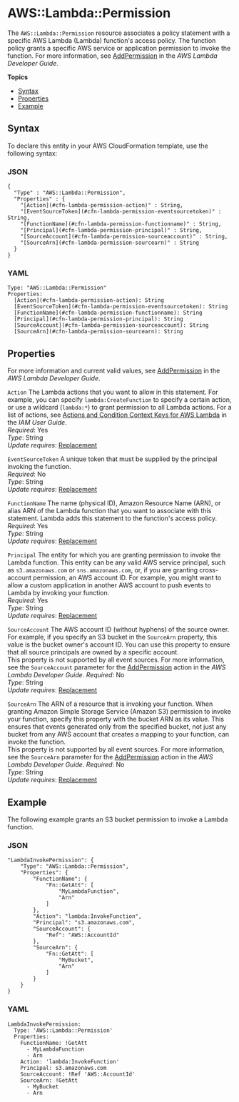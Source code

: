 # AWS::Lambda::Permission<a name="aws-resource-lambda-permission"></a>

The `AWS::Lambda::Permission` resource associates a policy statement with a specific AWS Lambda \(Lambda\) function's access policy\. The function policy grants a specific AWS service or application permission to invoke the function\. For more information, see [AddPermission](http://docs.aws.amazon.com/lambda/latest/dg/API_AddPermission.html) in the *AWS Lambda Developer Guide*\.

**Topics**
+ [Syntax](#aws-resource-lambda-permission-syntax)
+ [Properties](#w3ab2c21c10d860b9)
+ [Example](#w3ab2c21c10d860c11)

## Syntax<a name="aws-resource-lambda-permission-syntax"></a>

To declare this entity in your AWS CloudFormation template, use the following syntax:

### JSON<a name="aws-resource-lambda-permission-syntax.json"></a>

```
{
  "Type" : "AWS::Lambda::Permission",
  "Properties" : {
    "[Action](#cfn-lambda-permission-action)" : String,
    "[EventSourceToken](#cfn-lambda-permission-eventsourcetoken)" : String,
    "[FunctionName](#cfn-lambda-permission-functionname)" : String,
    "[Principal](#cfn-lambda-permission-principal)" : String,
    "[SourceAccount](#cfn-lambda-permission-sourceaccount)" : String,
    "[SourceArn](#cfn-lambda-permission-sourcearn)" : String
  }
}
```

### YAML<a name="aws-resource-lambda-permission-syntax.yaml"></a>

```
Type: "AWS::Lambda::Permission"
Properties: 
  [Action](#cfn-lambda-permission-action): String
  [EventSourceToken](#cfn-lambda-permission-eventsourcetoken): String
  [FunctionName](#cfn-lambda-permission-functionname): String
  [Principal](#cfn-lambda-permission-principal): String
  [SourceAccount](#cfn-lambda-permission-sourceaccount): String
  [SourceArn](#cfn-lambda-permission-sourcearn): String
```

## Properties<a name="w3ab2c21c10d860b9"></a>

For more information and current valid values, see [AddPermission](http://docs.aws.amazon.com/lambda/latest/dg/API_AddPermission.html) in the *AWS Lambda Developer Guide*\.

`Action`  <a name="cfn-lambda-permission-action"></a>
The Lambda actions that you want to allow in this statement\. For example, you can specify `lambda:CreateFunction` to specify a certain action, or use a wildcard \(`lambda:*`\) to grant permission to all Lambda actions\. For a list of actions, see [Actions and Condition Context Keys for AWS Lambda](http://docs.aws.amazon.com/IAM/latest/UserGuide/list_lambda.html) in the *IAM User Guide*\.  
*Required*: Yes  
*Type*: String  
*Update requires*: [Replacement](using-cfn-updating-stacks-update-behaviors.md#update-replacement)

`EventSourceToken`  <a name="cfn-lambda-permission-eventsourcetoken"></a>
A unique token that must be supplied by the principal invoking the function\.  
*Required*: No  
*Type*: String  
*Update requires*: [Replacement](using-cfn-updating-stacks-update-behaviors.md#update-replacement)

`FunctionName`  <a name="cfn-lambda-permission-functionname"></a>
The name \(physical ID\), Amazon Resource Name \(ARN\), or alias ARN of the Lambda function that you want to associate with this statement\. Lambda adds this statement to the function's access policy\.  
*Required*: Yes  
*Type*: String  
*Update requires*: [Replacement](using-cfn-updating-stacks-update-behaviors.md#update-replacement)

`Principal`  <a name="cfn-lambda-permission-principal"></a>
The entity for which you are granting permission to invoke the Lambda function\. This entity can be any valid AWS service principal, such as `s3.amazonaws.com` or `sns.amazonaws.com`, or, if you are granting cross\-account permission, an AWS account ID\. For example, you might want to allow a custom application in another AWS account to push events to Lambda by invoking your function\.  
*Required*: Yes  
*Type*: String  
*Update requires*: [Replacement](using-cfn-updating-stacks-update-behaviors.md#update-replacement)

`SourceAccount`  <a name="cfn-lambda-permission-sourceaccount"></a>
The AWS account ID \(without hyphens\) of the source owner\. For example, if you specify an S3 bucket in the `SourceArn` property, this value is the bucket owner's account ID\. You can use this property to ensure that all source principals are owned by a specific account\.  
This property is not supported by all event sources\. For more information, see the `SourceAccount` parameter for the [AddPermission](http://docs.aws.amazon.com/lambda/latest/dg/API_AddPermission.html) action in the *AWS Lambda Developer Guide*\.
*Required*: No  
*Type*: String  
*Update requires*: [Replacement](using-cfn-updating-stacks-update-behaviors.md#update-replacement)

`SourceArn`  <a name="cfn-lambda-permission-sourcearn"></a>
The ARN of a resource that is invoking your function\. When granting Amazon Simple Storage Service \(Amazon S3\) permission to invoke your function, specify this property with the bucket ARN as its value\. This ensures that events generated only from the specified bucket, not just any bucket from any AWS account that creates a mapping to your function, can invoke the function\.  
This property is not supported by all event sources\. For more information, see the `SourceArn` parameter for the [AddPermission](http://docs.aws.amazon.com/lambda/latest/dg/API_AddPermission.html) action in the *AWS Lambda Developer Guide*\.
*Required*: No  
*Type*: String  
*Update requires*: [Replacement](using-cfn-updating-stacks-update-behaviors.md#update-replacement)

## Example<a name="w3ab2c21c10d860c11"></a>

The following example grants an S3 bucket permission to invoke a Lambda function\.

### JSON<a name="aws-resource-lambda-permission-example.json"></a>

```
"LambdaInvokePermission": {
	"Type": "AWS::Lambda::Permission",
	"Properties": {
		"FunctionName": {
			"Fn::GetAtt": [
				"MyLambdaFunction",
				"Arn"
			]
		},
		"Action": "lambda:InvokeFunction",
		"Principal": "s3.amazonaws.com",
		"SourceAccount": {
			"Ref": "AWS::AccountId"
		},
		"SourceArn": {
			"Fn::GetAtt": [
				"MyBucket",
				"Arn"
			]
		}
	}
}
```

### YAML<a name="aws-resource-lambda-permission-example.yaml"></a>

```
LambdaInvokePermission:
  Type: 'AWS::Lambda::Permission'
  Properties:
    FunctionName: !GetAtt 
      - MyLambdaFunction
      - Arn
    Action: 'lambda:InvokeFunction'
    Principal: s3.amazonaws.com
    SourceAccount: !Ref 'AWS::AccountId'
    SourceArn: !GetAtt 
      - MyBucket
      - Arn
```